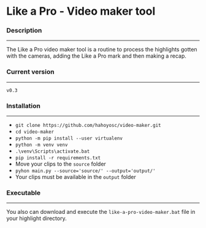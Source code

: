 # Like a Pro - Video maker tool

### Description

---
The Like a Pro video maker tool is a routine to process the highlights gotten with the cameras, adding the Like a Pro 
mark and then making a recap.

### Current version

---
`v0.3`

### Installation

___
* `git clone https://github.com/hahoyosc/video-maker.git`
* `cd video-maker`
* `python -m pip install --user virtualenv`
* `python -m venv venv`
* `.\venv\Scripts\activate.bat`
* `pip install -r requirements.txt`
* Move your clips to the `source` folder
* `pyhon main.py --source='source/' --output='output/'`
* Your clips must be available in the `output` folder

### Executable

---
You also can download and execute the `like-a-pro-video-maker.bat` file in your highlight directory.